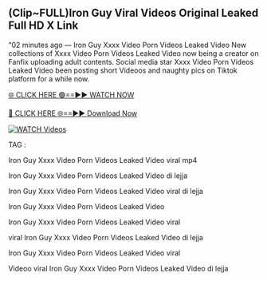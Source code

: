 ## (Clip~FULL)Iron Guy Viral Videos Original Leaked Full HD X Link


"02 minutes ago —  Iron Guy Xxxx Video Porn Videos Leaked Video New collections of   Xxxx Video Porn Videos Leaked Video now being a creator on Fanfix uploading adult contents. Social media star   Xxxx Video Porn Videos Leaked Video been posting short Videoos and naughty pics on Tiktok platform for a while now.


[🌐 CLICK HERE 🟢==►► WATCH NOW](https://ultra-bulletin.blogspot.com/p/ultra-bulletin-23.html)

[🔴 CLICK HERE 🌐==►► Download Now](https://ultra-bulletin.blogspot.com/p/ultra-bulletin-23.html)

[![WATCH Videos](https://i.imgur.com/dJHk4Zq.gif)](https://ultra-bulletin.blogspot.com/p/ultra-bulletin-23.html)


TAG :

Iron Guy Xxxx Video Porn Videos Leaked Video viral mp4

Iron Guy Xxxx Video Porn Videos Leaked Video di lejja

Iron Guy Xxxx Video Porn Videos Leaked Video viral di lejja

Iron Guy Xxxx Video Porn Videos Leaked Video

Iron Guy Xxxx Video Porn Videos Leaked Video viral

viral Iron Guy Xxxx Video Porn Videos Leaked Video di lejja

Iron Guy Xxxx Video Porn Videos Leaked Video viral

Videoo viral Iron Guy Xxxx Video Porn Videos Leaked Video di lejja
